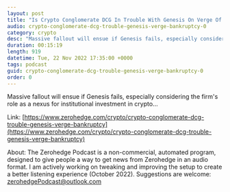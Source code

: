 ```yaml
---
layout: post
title: "Is Crypto Conglomerate DCG In Trouble With Genesis On Verge Of Bankruptcy?"
audio: crypto-conglomerate-dcg-trouble-genesis-verge-bankruptcy-0
category: crypto
desc: "Massive fallout will ensue if Genesis fails, especially considering the firm's role as a nexus for institutional investment in crypto..."
duration: 00:15:19
length: 919
datetime: Tue, 22 Nov 2022 17:35:00 +0000
tags: podcast
guid: crypto-conglomerate-dcg-trouble-genesis-verge-bankruptcy-0
order: 0
---
```

Massive fallout will ensue if Genesis fails, especially considering the firm's role as a nexus for institutional investment in crypto...

Link: [https://www.zerohedge.com/crypto/crypto-conglomerate-dcg-trouble-genesis-verge-bankruptcy](https://www.zerohedge.com/crypto/crypto-conglomerate-dcg-trouble-genesis-verge-bankruptcy)

About: The Zerohedge Podcast is a non-commercial, automated program, designed to give people a way to get news from Zerohedge in an audio format.  I am actively working on tweaking and improving the setup to create a better listening experience (October 2022).  Suggestions are welcome: [zerohedgePodcast@outlook.com](mailto:zerohedgePodcast@outlook.com)